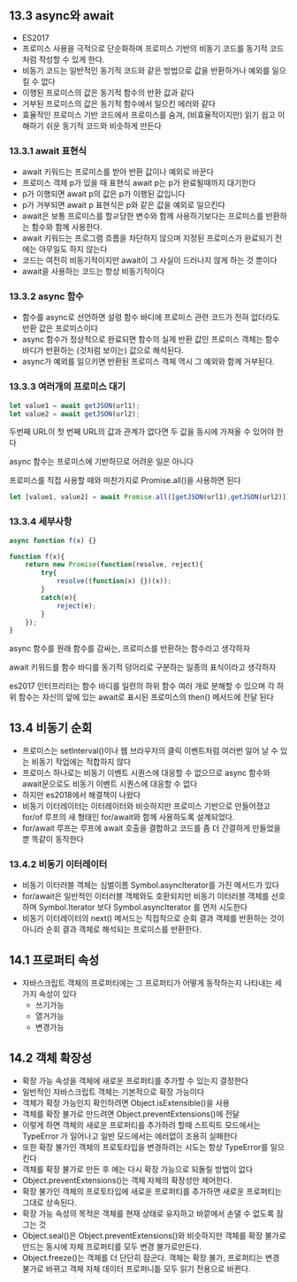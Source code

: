 ## 13.3 async와 await

- ES2017
- 프로미스 사용을 극적으로 단순화하며 프로미스 기반의 비동기 코드를 동기적 코드처럼 작성할 수 있게 한다.
- 비동기 코드는 일반적인 동기적 코드와 같은 방법으로 값을 반환하거나 예외를 일으킬 수 없다
- 이행된 프로미스의 값은 동기적 함수의 반환 값과 같다
- 거부된 프로미스의 값은 동기적 함수에서 일으킨 에러와 같다
- 효율적인 프로미스 기반 코드에서 프로미스를 숨겨, (비효율적이지만) 읽기 쉽고 이해하기 쉬운 동기적 코드와 비슷하게 만든다

### 13.3.1 await 표현식

- await 키워드는 프로미스를 받아 반환 값이나 예외로 바꾼다
- 프로미스 객체 p가 있을 때 표현식 await p는 p가 완료될때까지 대기한다
- p가 이행되면 await p의 값은 p가 이행된 값입니다
- p가 거부되면 await p 표현식은 p와 같은 값을 예외로 일으킨다
- await은 보통 프로미스를 할ㄹ당한 변수와 함께 사용하기보다는 프로미스를 반환하는 함수와 함께 사용한다.
- await 키워드는 프로그램 흐름을 차단하지 않으며 지정된 프로미스가 완료되기 전에는 아무일도 하지 않는다
- 코드는 여전히 비동기적이지만 await이 그 사실이 드러나지 않게 하는 것 뿐이다
- await을 사용하는 코드는 항상 비동기적이다

### 13.3.2 async 함수

- 함수를 async로 선언하면 설령 함수 바디에 프로미스 관련 코드가 전혀 없더라도 반환 값은 프로미스이다
- async 함수가 정상적으로 완료되면 함수의 실제 반환 값인 프로미스 객체는 함수 바디가 반환하는 (것처럼 보이는) 값으로 해석된다.
- async가 예외를 일으키면 반환된 프로미스 객체 역시 그 예외와 함께 거부된다.

### 13.3.3 여러개의 프로미스 대기

```jsx
let value1 = await getJSON(url1);
let value2 = await getJSON(url2);
```

두번째 URL이 첫 번째 URL의 값과 관계가 없다면 두 값을 동시에 가져올 수 있어야 한다

async 함수는 프로미스에 기반하므로 어려운 일은 아니다

프로미스를 직접 사용할 때와 마찬가지로 Promise.all()을 사용하면 된다

```jsx
let [value1, value2] = await Promise.all([getJSON(url1),getJSON(url2)]);
```

### 13.3.4 세부사항

```jsx
async function f(x) {}
```

```jsx
function f(x){
	return new Promise(function(resolve, reject){
		try{
			resolve((function(x) {})(x));
		}
		catch(e){
			reject(e);
		}	
	});
}
```

async 함수를 원래 함수를 감싸는, 프로미스를 반환하는 함수라고 생각하자

await 키워드를 함수 바디를 동기적 덩어리로 구분하는 일종의 표식이라고 생각하자

es2017 인터프리터는 함수 바디를 일련의 하위 함수 여러 개로 분해할 수 있으며 각 하위 함수는 자신의 앞에 있는 await로 표시된 프로미스의 then() 메서드에 전달 된다

## 13.4 비동기 순회

- 프로미스는 setInterval()이나 웹 브라우저의 클릭 이벤트처럼 여러번 일어 날 수 있는 비동기 작업에는 적합하지 않다
- 프로미스 하나로는 비동기 이벤트 시퀀스에 대응할 수 없으므로 async 함수와 await문으로도 비동기 이벤트 시퀀스에 대응할 수 없다
- 하지만 es2018에서 해결책이 나왔다
- 비동기 이터레이터는 이터레이터와 비슷하지만 프로미스 기반으로 만들어졌고 for/of 루프의 새 형태인 for/await와 함께 사용하도록 설계되었다.
- for/await 루프는 루프에 await 호출을 결합하고 코드를 좀 더 간결하게 만들었을 뿐 똑같이 동작한다

### 13.4.2 비동기 이터레이터

- 비동기 이터러블 객체는 심벌이름 Symbol.asyncIterator를 가진 메서드가 있다
- for/await은 일반적인 이터러블 객체와도 호환되지만 비동기 이터러블 객체를 선호하며  Symbol.Iterator 보다 Symbol.asyncIterator 를 먼저 시도한다
- 비동기 이터레이터의 next() 메서드는 직접적으로 순회 결과 객체를 반환하는 것이 아니라 순회 결과 객체로 해석되는 프로미스를 반환한다.

## 14.1 프로퍼티 속성

- 자바스크립트 객체의 프로퍼티에는 그 프로퍼티가 어떻게 동작하는지 나타내는 세가지 속성이 있다
    - 쓰기가능
    - 열거가능
    - 변경가능

## 14.2 객체 확장성

- 확장 가능 속성을 객체에 새로운 프로퍼티를 추가할 수 있는지 결정한다
- 일반적인 자바스크립트 객체는 기본적으로 확장 가능이다
- 객체가 확장 가능인지 확인하려면 Object.isExtensible()을 사용
- 객체를 확장 불가로 만드려면 Object.preventExtensions()에 전달
- 이렇게 하면 객체의 새로운 프로퍼티를 추가하려 할때 스트릭트 모드에서는 TypeError 가 일어나고 일반 모드에서는 에러없이 조용히 실패한다
- 또한 확장 불가인 객체의 프로토타입을 변경하려는 시도는 항상 TypeError를 일으킨다
- 객체를 확장 불가로 만든 후 에는 다시 확장 가능으로 되돌릴 방법이 없다
- Object.preventExtensions()는 객체 자체의 확장성만 제어한다.
- 확장 불가인 객체의 프로토타입에 새로운 프로퍼티를 추가하면 새로운 프로퍼티는 그대로 상속된다.
- 확장 가능 속성의 목적은 객체를 현재 상태로 유지하고 바깥에서 손댈 수 없도록 잠그는 것
- Object.seal()은 Object.preventExtensions()와 비슷하지만 객체를 확장 불가로 만드는 동시에 자체 프로퍼티를 모두 변경 불가로만든다.
- Object.freeze()는 객체를 더 단단히 잠군다. 객체는 확장 불가, 프로퍼티는 변경 불가로 바뀌고 객체 자체 데이터 프로퍼니틑 모두 읽기 전용으로 바뀐다.
